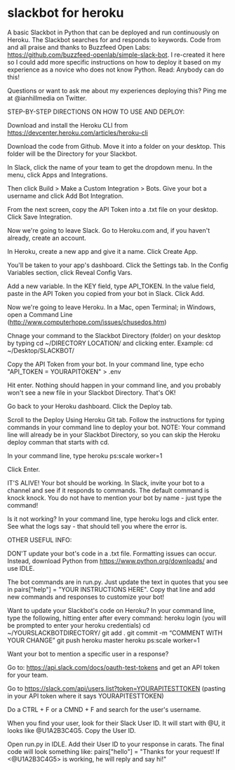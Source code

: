 # slackbot for heroku
A basic Slackbot in Python that can be deployed and run continuously on Heroku. The Slackbot searches for and responds to keywords. Code from and all praise and thanks to Buzzfeed Open Labs: https://github.com/buzzfeed-openlab/simple-slack-bot. I re-created it here so I could add more specific instructions on how to deploy it based on my experience as a novice who does not know Python. Read: Anybody can do this!

Questions or want to ask me about my experiences deploying this? Ping me at @ianhillmedia on Twitter.

STEP-BY-STEP DIRECTIONS ON HOW TO USE AND DEPLOY:

Download and install the Heroku CLI from https://devcenter.heroku.com/articles/heroku-cli

Download the code from Github. Move it into a folder on your desktop. This folder will be the Directory for your Slackbot.

In Slack, click the name of your team to get the dropdown menu. In the menu, click Apps and Integrations. 

Then click Build > Make a Custom Integration > Bots. Give your bot a username and click Add Bot Integration.

From the next screen, copy the API Token into a .txt file on your desktop. Click Save Integration.

Now we're going to leave Slack. Go to Heroku.com and, if you haven't already, create an account.

In Heroku, create a new app and give it a name. Click Create App.

You'll be taken to your app's dashboard. Click the Settings tab. In the Config Variables section, click Reveal Config Vars.

Add a new variable. In the KEY field, type API_TOKEN. In the value field, paste in the API Token you copied from your bot in Slack. Click Add.

Now we're going to leave Heroku. In a Mac, open Terminal; in Windows, open a Command Line (http://www.computerhope.com/issues/chusedos.htm)

Chnage your command to the Slackbot Directory (folder) on your desktop by typing cd ~/DIRECTORY LOCATION/ and clicking enter. Example: cd ~/Desktop/SLACKBOT/

Copy the API Token from your bot. In your command line, type echo "API_TOKEN = YOURAPITOKEN" > .env 

Hit enter. Nothing should happen in your command line, and you probably won't see a new file in your Slackbot Directory. That's OK!

Go back to your Heroku dashboard. Click the Deploy tab.

Scroll to the Deploy Using Heroku Git tab. Follow the instructions for typing commands in your command line to deploy your bot. NOTE: Your command line will already be in your Slackbot Directory, so you can skip the Heroku deploy comman that starts with cd.

In your command line, type heroku ps:scale worker=1

Click Enter.

IT'S ALIVE! Your bot should be working. In Slack, invite your bot to a channel and see if it responds to commands. The default command is knock knock. You do not have to mention your bot by name - just type the command!

Is it not working? In your command line, type heroku logs and click enter. See what the logs say - that should tell you where the error is.

OTHER USEFUL INFO:

DON'T update your bot's code in a .txt file. Formatting issues can occur. Instead, download Python from https://www.python.org/downloads/ and use IDLE.

The bot commands are in run.py. Just update the text in quotes that you see in pairs["help"] = "YOUR INSTRUCTIONS HERE". Copy that line and add new commands and responses to customize your bot!

Want to update your Slackbot's code on Heroku? In your command line, type the following, hitting enter after every command:
heroku login (you will be prompted to enter your heroku credentials)
cd ~/YOURSLACKBOTDIRECTORY/
git add .
git commit -m “COMMENT WITH YOUR CHANGE”
git push heroku master
heroku ps:scale worker=1

Want your bot to mention a specific user in a response?

Go to: https://api.slack.com/docs/oauth-test-tokens and get an API token for your team.

Go to https://slack.com/api/users.list?token=YOURAPITESTTOKEN (pasting in your API token where it says YOURAPITESTTOKEN)

Do a CTRL + F or a CMND + F and search for the user's username.

When you find your user, look for their Slack User ID. It will start with @U, it looks like @U1A2B3C4G5. Copy the User ID.

Open run.py in IDLE. Add their User ID to your response in carats. The final code will look something like:
pairs["hello"] = "Thanks for your request! If <@U1A2B3C4G5> is working, he will reply and say hi!"

